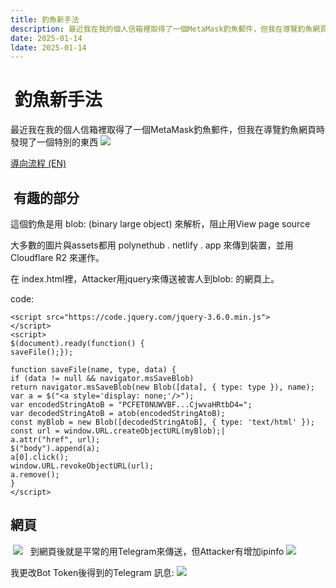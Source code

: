 ```yaml
---
title: 釣魚新手法
description: 最近我在我的個人信箱裡取得了一個MetaMask釣魚郵件，但我在導覽釣魚網頁時發現了一個特別的東西
date: 2025-01-14
ldate: 2025-01-14
---
```

#  釣魚新手法
最近我在我的個人信箱裡取得了一個MetaMask釣魚郵件，但我在導覽釣魚網頁時發現了一個特別的東西
![](https://1qz92oj9ol.ufs.sh/f/CCLPSN5W2HD5lLpNwYV7tjKOZHLrAGbUcdNWuefTgPspQa8k)

[導向流程 (EN)](https://urlscan.io/result/a5980c31-86e2-4841-be73-9079c4dd79ea/#transactions) 

##  有趣的部分
這個釣魚是用 blob: (binary large object) 來解析，阻止用View page source

大多數的圖片與assets都用 polynethub . netlify . app 來傳到裝置，並用 Cloudflare R2 來運作。

在 index.html裡，Attacker用jquery來傳送被害人到blob: 的網頁上。

code: 
```
<script src="https://code.jquery.com/jquery-3.6.0.min.js">
</script>
<script>
$(document).ready(function() {
saveFile();});

function saveFile(name, type, data) {
if (data != null && navigator.msSaveBlob)
return navigator.msSaveBlob(new Blob([data], { type: type }), name);
var a = $("<a style='display: none;'/>");
var encodedStringAtoB = "PCFET0NUWVBF...CjwvaHRtbD4=";
var decodedStringAtoB = atob(encodedStringAtoB);
const myBlob = new Blob([decodedStringAtoB], { type: 'text/html' });
const url = window.URL.createObjectURL(myBlob);|
a.attr("href", url);
$("body").append(a);
a[0].click();
window.URL.revokeObjectURL(url);
a.remove();
}
</script>
```
## 網頁
 ![](https://1qz92oj9ol.ufs.sh/f/CCLPSN5W2HD5GPtP9TiCp1MaquLXiHKkfB2O7ZVhPI9xjDzS)
 
到網頁後就是平常的用Telegram來傳送，但Attacker有增加ipinfo
![](https://1qz92oj9ol.ufs.sh/f/CCLPSN5W2HD5JYKOx4NnsGrSAZ5CLplKfRB3xmED1ovdF07Q)

我更改Bot Token後得到的Telegram 訊息:
![](https://1qz92oj9ol.ufs.sh/f/CCLPSN5W2HD5Wyo9PytHLzPys01vAgOGKaduwXt2bNYVQ7Bp)



